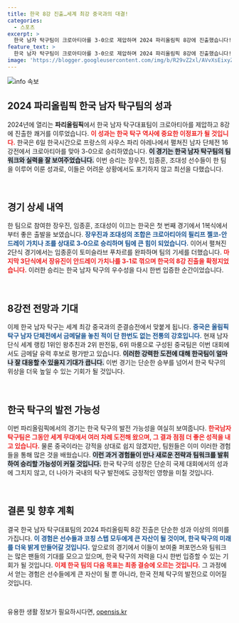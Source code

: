 ```yaml
---
title: 한국 8강 진출…세계 최강 중국과의 대결!
categories:
  - 스포츠
excerpt: >
  한국 남자 탁구팀이 크로아티아를 3-0으로 제압하며 2024 파리올림픽 8강에 진출했습니다! 이제 세계 최강 중국과의 대결이 기다리고 있는데, 과연 이들이 금메달의 역사에 도전할 수 있을지注目!
feature_text: >
  한국 남자 탁구팀이 크로아티아를 3-0으로 제압하며 2024 파리올림픽 8강에 진출했습니다! 이제 세계 최강 중국과의 대결이 기다리고 있는데, 과연 이들이 금메달의 역사에 도전할 수 있을지注目!
image: 'https://blogger.googleusercontent.com/img/b/R29vZ2xl/AVvXsEixyZcFfHzMRdzZMjFBmAUKJYCLCGyLL1o632UiGVXcaFdKo_bkvkuCioo0uUKlGfBVcT3P84aROyZIXSBEx3Aw5nCQ3pTgDom1WDC4m8eifvWiAmWEEVb4x6G_l8C0QH225ldMjyaFvpxGEBGNO37VmDTDMHGhJPq73UglMfDca1-0aw/s1600/blogspot.png'
---
```


<p><img src="https://blogger.googleusercontent.com/img/b/R29vZ2xl/AVvXsEixyZcFfHzMRdzZMjFBmAUKJYCLCGyLL1o632UiGVXcaFdKo_bkvkuCioo0uUKlGfBVcT3P84aROyZIXSBEx3Aw5nCQ3pTgDom1WDC4m8eifvWiAmWEEVb4x6G_l8C0QH225ldMjyaFvpxGEBGNO37VmDTDMHGhJPq73UglMfDca1-0aw/s1600/blogspot.png" alt="info 속보" /></p>

<h2 data-ke-size="size26">2024 파리올림픽 한국 남자 탁구팀의 성과</h2>

<p data-ke-size="size16">2024년에 열리는 <b>파리올림픽</b>에서 한국 남자 탁구대표팀이 크로아티아를 제압하고 8강에 진출한 쾌거를 이루었습니다. <b><span style="color: #ee2323;">이 성과는 한국 탁구 역사에 중요한 이정표가 될 것입니다.</span></b> 한국은 6일 한국시간으로 프랑스의 사우스 파리 아레나에서 펼쳐진 남자 단체전 16강전에서 크로아티아를 맞아 3-0으로 승리하였습니다. <b><span style="background-color: #21538527;">이 경기는 한국 남자 탁구팀의 팀워크와 실력을 잘 보여주었습니다.</span></b> 이번 승리는 장우진, 임종훈, 조대성 선수들이 한 팀을 이루어 이룬 성과로, 이들은 어려운 상황에서도 포기하지 않고 최선을 다했습니다.</p>

<p data-ke-size="size16">&nbsp;</p>

<h2 data-ke-size="size26">경기 상세 내역</h2>

<p data-ke-size="size16">한 팀으로 참여한 장우진, 임종훈, 조대성이 이끄는 한국은 첫 번째 경기에서 1복식에서부터 좋은 출발을 보였습니다. <b><span style="color: #1a5490;">장우진과 조대성의 조합은 크로아티아의 필리프 젤코-안드레이 가치나 조를 상대로 3-0으로 승리하며 팀에 큰 힘이 되었습니다.</span></b> 이어서 펼쳐진 2단식 경기에서는 임종훈이 토미슬라브 푸차르를 완파하며 팀의 기세를 더했습니다. <b><span style="color: #ee2323;">마지막 3단식에서 장유진이 안드레이 가치나를 3-1로 꺾으며 한국의 8강 진출을 확정지었습니다.</span></b> 이러한 승리는 한국 남자 탁구의 우수성을 다시 한번 입증한 순간이었습니다.</p>

<p data-ke-size="size16">&nbsp;</p>

<h2 data-ke-size="size26">8강전 전망과 기대</h2>

<p data-ke-size="size16">이제 한국 남자 탁구는 세계 최강 중국과의 준결승전에서 맞붙게 됩니다. <b><span style="color: #1a5490;">중국은 올림픽 탁구 남자 단체전에서 금메달을 놓친 적이 단 한번도 없는 전통의 강호입니다.</span></b> 현재 남자 단식 세계 랭킹 1위인 왕추친과 2위 판전둥, 6위 마룽으로 구성된 중국팀은 이번 대회에서도 금메달 유력 후보로 평가받고 있습니다. <b><span style="background-color: #21538527;">이러한 강력한 도전에 대해 한국팀이 얼마나 잘 대응할 수 있을지 기대가 큽니다.</span></b> 이번 경기는 단순한 승부를 넘어서 한국 탁구의 위상을 더욱 높일 수 있는 기회가 될 것입니다.</p>

<p data-ke-size="size16">&nbsp;</p>

<h2 data-ke-size="size26">한국 탁구의 발전 가능성</h2>

<p data-ke-size="size16">이번 파리올림픽에서의 경기는 한국 탁구의 발전 가능성을 여실히 보여줍니다. <b><span style="color: #ee2323;">한국남자 탁구팀은 그동안 세계 무대에서 여러 차례 도전해 왔으며, 그 결과 점점 더 좋은 성적을 내고 있습니다.</span></b> 물론 중국이라는 강적을 상대로 쉽지 않겠지만, 팀원들은 이미 이러한 경험들을 통해 많은 것을 배웠습니다. <b><span style="background-color: #21538527;">이런 과거 경험들이 만나 새로운 전략과 팀워크를 발휘하여 승리할 가능성이 커질 것입니다.</span></b> 한국 탁구의 성장은 단순히 국제 대회에서의 성과에 그치지 않고, 더 나아가 국내의 탁구 발전에도 긍정적인 영향을 미칠 것입니다.</p>

<p data-ke-size="size16">&nbsp;</p>

<h2 data-ke-size="size26">결론 및 향후 계획</h2>

<p data-ke-size="size16">결국 한국 남자 탁구대표팀의 2024 파리올림픽 8강 진출은 단순한 성과 이상의 의미를 가집니다. <b><span style="color: #1a5490;">이 경험은 선수들과 코칭 스텝 모두에게 큰 자산이 될 것이며, 한국 탁구의 미래를 더욱 밝게 만들어갈 것입니다.</span></b> 앞으로의 경기에서 이들이 보여줄 퍼포먼스와 팀워크는 많은 팬들의 기대를 모으고 있으며, 한국 탁구의 저력을 다시 한번 입증할 수 있는 기회가 될 것입니다. <b><span style="color: #ee2323;">이제 한국 팀의 다음 목표는 최종 결승에 오르는 것입니다.</span></b> 그 과정에서 얻는 경험은 선수들에게 큰 자산이 될 뿐 아니라, 한국 전체 탁구의 발전으로 이어질 것입니다.</p>

<p data-ke-size="size16">&nbsp;</p>
유용한 생활 정보가 필요하시다면, <a href="https://opensis.kr" rel="dofollow">opensis.kr</a>


